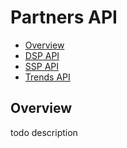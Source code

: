 # Partners API
* [Overview](#overview)
* [DSP API](./dsp)
* [SSP API](./ssp)
* [Trends API](./trends)

## Overview
todo description
